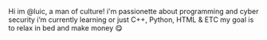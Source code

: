 Hi im @luic, a man of culture!
i'm passionette about programming and cyber security
i’m currently learning or just C++, Python, HTML & ETC
my goal is to relax in bed and make money 😋

